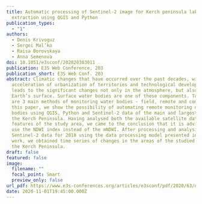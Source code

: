 ```yaml
---
title: Automatic processing of Sentinel-2 image for Kerch peninsula lake areas
  extraction using QGIS and Python
publication_types:
  - "1"
authors:
  - Denis Krivoguz
  - Sergei Mal’ko
  - Raisa Borovskaya
  - Anna Semenova
doi: 10.1051/e3sconf/202020303011
publication: E3S Web Conference, 203
publication_short: E3S Web Conf. 203
abstract: Climatic changes that have occurred over the past decades, with an
  acceleration of urbanization of territories and technological development,
  leads to the significant changes not only in the atmosphere, but also in the
  Earth’s surface. Surface water bodies are one of these components. Today there
  are 3 main methods of monitoring water bodies - field, remote and combined. In
  this paper, we show the possibility of automating remote monitoring of water
  bodies using QGIS, Python and Sentinel-2 data of the main and largest lakes of
  the Kerch Peninsula. Having analysed both the available satellite data and the
  features of the study area, we came to the conclusion that it is advisable to
  use the NDWI index instead of the mNDWI. After processing and analysing the
  Sentinel-2 data for 2018 using the data processing model presented in the
  work, we obtained time series of changes in the areas of the studied lakes of
  the Kerch Peninsula.
draft: false
featured: false
image:
  filename: ""
  focal_point: Smart
  preview_only: false
url_pdf: https://www.e3s-conferences.org/articles/e3sconf/pdf/2020/63/e3sconf_ebwff2020_03011.pdf
date: 2020-11-01T19:45:00.000Z
---
```

